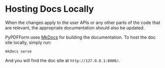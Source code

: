 # Hosting Docs Locally

When the changes apply to the user APIs or any other parts of the code that are relevant, the appropriate documentation should 
also be updated.

PyPDFForm uses [MkDocs](https://www.mkdocs.org/) for building the documentation. To host the doc site locally, simply run:

```shell
mkdocs serve
```

And you will find the doc site at `http://127.0.0.1:8000/`.
